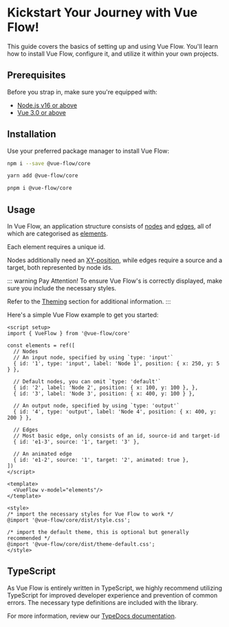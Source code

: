 # Kickstart Your Journey with Vue Flow!

This guide covers the basics of setting up and using Vue Flow. You'll learn how to install Vue Flow, configure it, and
utilize it within your own projects.

## Prerequisites

Before you strap in, make sure you're equipped with:

- [Node.js v16 or above](https://nodejs.org/)
- [Vue 3.0 or above](https://vuejs.org/)

## Installation

Use your preferred package manager to install Vue Flow:

```bash
npm i --save @vue-flow/core

yarn add @vue-flow/core

pnpm i @vue-flow/core
```

## Usage

In Vue Flow, an application structure consists
of [<span class="font-bold">nodes</span>](/typedocs/interfaces/Node)
and [<span class="font-bold">edges</span>](/typedocs/types/Edge), all of which are categorised as
[<span class="font-bold">elements</span>](/typedocs/types/Elements).

<span class="font-bold">Each element requires a unique id.</span>

Nodes additionally need an [XY-position](/typedocs/interfaces/XYPosition), while edges require a source and a
target, both represented by node ids.

::: warning Pay Attention!
To ensure Vue Flow's is correctly displayed, make sure you include the necessary styles.

Refer to the [Theming](/guide/theming) section for additional information.
:::

Here's a simple Vue Flow example to get you started:

```vue
<script setup>
import { VueFlow } from '@vue-flow/core'

const elements = ref([
  // Nodes
  // An input node, specified by using `type: 'input'`
  { id: '1', type: 'input', label: 'Node 1', position: { x: 250, y: 5 } },

  // Default nodes, you can omit `type: 'default'`
  { id: '2', label: 'Node 2', position: { x: 100, y: 100 }, },
  { id: '3', label: 'Node 3', position: { x: 400, y: 100 } },

  // An output node, specified by using `type: 'output'`
  { id: '4', type: 'output', label: 'Node 4', position: { x: 400, y: 200 } },

  // Edges
  // Most basic edge, only consists of an id, source-id and target-id
  { id: 'e1-3', source: '1', target: '3' },

  // An animated edge
  { id: 'e1-2', source: '1', target: '2', animated: true },
])
</script>

<template>
  <VueFlow v-model="elements"/>
</template>

<style>
/* import the necessary styles for Vue Flow to work */
@import '@vue-flow/core/dist/style.css';

/* import the default theme, this is optional but generally recommended */
@import '@vue-flow/core/dist/theme-default.css';
</style>
```

## TypeScript

As Vue Flow is entirely written in TypeScript, we highly recommend utilizing TypeScript for improved developer
experience and prevention of common errors.
The necessary type definitions are included with the library.

For more information, review our [TypeDocs documentation](/typedocs/).
